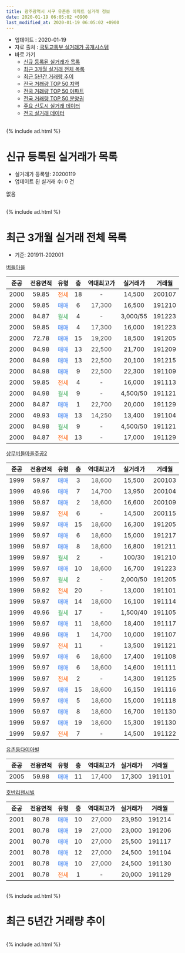 ```yaml
---
title: 광주광역시 서구 유촌동 아파트 실거래 정보
date: 2020-01-19 06:05:02 +0900
last_modified_at: 2020-01-19 06:05:02 +0900
---
```


* 업데이트 : 2020-01-19
* 자료 출처 : [국토교통부 실거래가 공개시스템](http://rt.molit.go.kr)
* 바로 가기
    * [신규 등록된 실거래가 목록](#신규-등록된-실거래가-목록)
    * [최근 3개월 실거래 전체 목록](#최근-3개월-실거래-전체-목록)
    * [최근 5년간 거래량 추이](#최근-5년간-거래량-추이)
    * [전국 거래량 TOP 50 지역](https://apt-info.github.io/apt-trade-info/최근-3개월-전국에서-가장-거래가-많이-발생한-지역)
    * [전국 거래량 TOP 50 아파트](https://apt-info.github.io/apt-trade-info/최근-3개월-전국에서-가장-거래가-많이-발생한-아파트)
    * [전국 거래량 TOP 50 분양권](https://apt-info.github.io/apt-trade-info/최근-3개월-전국에서-가장-거래가-많이-발생한-분양권)
    * [주요 신도시 실거래 데이터](https://apt-info.github.io/apt-trade-info/주요-신도시)
    * [전국 실거래 데이터](https://apt-info.github.io/apt-trade-info/전국)
<br>
{% include ad.html %}
<br>

# 신규 등록된 실거래가 목록
* 실거래가 등록일: 20200119
* 업데이트 된 실거래 수: 0 건

없음

<br>
{% include ad.html %}
<br>

# 최근 3개월 실거래 전체 목록
* 기준: 201911-202001


[버들마을](https://search.naver.com/search.naver?query=%EA%B4%91%EC%A3%BC%EA%B4%91%EC%97%AD%EC%8B%9C+%EC%84%9C%EA%B5%AC+%EC%9C%A0%EC%B4%8C%EB%8F%99+%EB%B2%84%EB%93%A4%EB%A7%88%EC%9D%84)

|준공|전용면적|유형|층|역대최고가|실거래가|거래월|
|:---:|:---:|:---:|:---:|:---:|:---:|:---:|
|2000|59.85|<span style="color:#ff5a00">전세</span>|18|<span style="color:#444444">-</span>|14,500|200107|
|2000|59.85|<span style="color:#4285f3">매매</span>|6|<span style="color:#444444">17,300</span>|16,500|191210|
|2000|84.87|<span style="color:#34a853">월세</span>|4|<span style="color:#444444">-</span>|3,000/55|191223|
|2000|59.85|<span style="color:#4285f3">매매</span>|4|<span style="color:#444444">17,300</span>|16,000|191223|
|2000|72.78|<span style="color:#4285f3">매매</span>|15|<span style="color:#444444">19,200</span>|18,500|191205|
|2000|84.98|<span style="color:#4285f3">매매</span>|13|<span style="color:#444444">22,500</span>|21,700|191209|
|2000|84.98|<span style="color:#4285f3">매매</span>|13|<span style="color:#444444">22,500</span>|20,100|191215|
|2000|84.98|<span style="color:#4285f3">매매</span>|9|<span style="color:#444444">22,500</span>|22,300|191109|
|2000|59.85|<span style="color:#ff5a00">전세</span>|4|<span style="color:#444444">-</span>|16,000|191113|
|2000|84.98|<span style="color:#34a853">월세</span>|9|<span style="color:#444444">-</span>|4,500/50|191121|
|2000|84.87|<span style="color:#4285f3">매매</span>|1|<span style="color:#444444">22,700</span>|20,000|191129|
|2000|49.93|<span style="color:#4285f3">매매</span>|13|<span style="color:#444444">14,250</span>|13,400|191104|
|2000|84.98|<span style="color:#34a853">월세</span>|9|<span style="color:#444444">-</span>|4,500/50|191121|
|2000|84.87|<span style="color:#ff5a00">전세</span>|13|<span style="color:#444444">-</span>|17,000|191129|

[상무버들마을주공2](https://search.naver.com/search.naver?query=%EA%B4%91%EC%A3%BC%EA%B4%91%EC%97%AD%EC%8B%9C+%EC%84%9C%EA%B5%AC+%EC%9C%A0%EC%B4%8C%EB%8F%99+%EC%83%81%EB%AC%B4%EB%B2%84%EB%93%A4%EB%A7%88%EC%9D%84%EC%A3%BC%EA%B3%B52)

|준공|전용면적|유형|층|역대최고가|실거래가|거래월|
|:---:|:---:|:---:|:---:|:---:|:---:|:---:|
|1999|59.97|<span style="color:#4285f3">매매</span>|3|<span style="color:#444444">18,600</span>|15,500|200103|
|1999|49.96|<span style="color:#4285f3">매매</span>|7|<span style="color:#444444">14,700</span>|13,950|200104|
|1999|59.97|<span style="color:#4285f3">매매</span>|2|<span style="color:#444444">18,600</span>|16,600|200109|
|1999|59.97|<span style="color:#ff5a00">전세</span>|6|<span style="color:#444444">-</span>|14,500|200115|
|1999|59.97|<span style="color:#4285f3">매매</span>|15|<span style="color:#444444">18,600</span>|16,300|191205|
|1999|59.97|<span style="color:#4285f3">매매</span>|6|<span style="color:#444444">18,600</span>|15,000|191217|
|1999|59.97|<span style="color:#4285f3">매매</span>|8|<span style="color:#444444">18,600</span>|16,800|191211|
|1999|59.97|<span style="color:#34a853">월세</span>|2|<span style="color:#444444">-</span>|100/30|191210|
|1999|59.97|<span style="color:#4285f3">매매</span>|10|<span style="color:#444444">18,600</span>|16,700|191223|
|1999|59.97|<span style="color:#34a853">월세</span>|2|<span style="color:#444444">-</span>|2,000/50|191205|
|1999|59.92|<span style="color:#ff5a00">전세</span>|20|<span style="color:#444444">-</span>|13,000|191101|
|1999|59.97|<span style="color:#4285f3">매매</span>|14|<span style="color:#444444">18,600</span>|16,100|191114|
|1999|49.96|<span style="color:#34a853">월세</span>|17|<span style="color:#444444">-</span>|1,500/40|191105|
|1999|59.97|<span style="color:#4285f3">매매</span>|11|<span style="color:#444444">18,600</span>|18,400|191117|
|1999|49.96|<span style="color:#4285f3">매매</span>|1|<span style="color:#444444">14,700</span>|10,000|191107|
|1999|59.97|<span style="color:#ff5a00">전세</span>|11|<span style="color:#444444">-</span>|13,500|191121|
|1999|59.97|<span style="color:#4285f3">매매</span>|6|<span style="color:#444444">18,600</span>|17,400|191108|
|1999|59.97|<span style="color:#4285f3">매매</span>|6|<span style="color:#444444">18,600</span>|14,600|191111|
|1999|59.97|<span style="color:#ff5a00">전세</span>|2|<span style="color:#444444">-</span>|14,300|191125|
|1999|59.97|<span style="color:#4285f3">매매</span>|15|<span style="color:#444444">18,600</span>|16,150|191116|
|1999|59.97|<span style="color:#4285f3">매매</span>|5|<span style="color:#444444">18,600</span>|15,000|191118|
|1999|59.97|<span style="color:#4285f3">매매</span>|8|<span style="color:#444444">18,600</span>|16,700|191130|
|1999|59.97|<span style="color:#4285f3">매매</span>|19|<span style="color:#444444">18,600</span>|15,300|191130|
|1999|59.97|<span style="color:#ff5a00">전세</span>|7|<span style="color:#444444">-</span>|14,500|191122|

[유촌동다이아빌](https://search.naver.com/search.naver?query=%EA%B4%91%EC%A3%BC%EA%B4%91%EC%97%AD%EC%8B%9C+%EC%84%9C%EA%B5%AC+%EC%9C%A0%EC%B4%8C%EB%8F%99+%EC%9C%A0%EC%B4%8C%EB%8F%99%EB%8B%A4%EC%9D%B4%EC%95%84%EB%B9%8C)

|준공|전용면적|유형|층|역대최고가|실거래가|거래월|
|:---:|:---:|:---:|:---:|:---:|:---:|:---:|
|2005|59.98|<span style="color:#4285f3">매매</span>|11|<span style="color:#444444">17,400</span>|17,300|191101|

[호반리젠시빌](https://search.naver.com/search.naver?query=%EA%B4%91%EC%A3%BC%EA%B4%91%EC%97%AD%EC%8B%9C+%EC%84%9C%EA%B5%AC+%EC%9C%A0%EC%B4%8C%EB%8F%99+%ED%98%B8%EB%B0%98%EB%A6%AC%EC%A0%A0%EC%8B%9C%EB%B9%8C)

|준공|전용면적|유형|층|역대최고가|실거래가|거래월|
|:---:|:---:|:---:|:---:|:---:|:---:|:---:|
|2001|80.78|<span style="color:#4285f3">매매</span>|10|<span style="color:#444444">27,000</span>|23,950|191214|
|2001|80.78|<span style="color:#4285f3">매매</span>|19|<span style="color:#444444">27,000</span>|23,000|191206|
|2001|80.78|<span style="color:#4285f3">매매</span>|10|<span style="color:#444444">27,000</span>|25,500|191117|
|2001|80.78|<span style="color:#4285f3">매매</span>|12|<span style="color:#444444">27,000</span>|24,500|191104|
|2001|80.78|<span style="color:#4285f3">매매</span>|10|<span style="color:#444444">27,000</span>|24,500|191130|
|2001|80.78|<span style="color:#ff5a00">전세</span>|1|<span style="color:#444444">-</span>|20,000|191129|


<br>
{% include ad.html %}
<br>

# 최근 5년간 거래량 추이


<div style="width:100%;">
    <canvas id="deal_progress" height="200"></canvas>
</div>

<script>
new Chart(document.getElementById("deal_progress"), {
    type: 'line',
    data: {
        labels: ['201501','201502','201503','201504','201505','201506','201507','201508','201509','201510','201511','201512','201601','201602','201603','201604','201605','201606','201607','201608','201609','201610','201611','201612','201701','201702','201703','201704','201705','201706','201707','201708','201709','201710','201711','201712','201801','201802','201803','201804','201805','201806','201807','201808','201809','201810','201811','201812','201901','201902','201903','201904','201905','201906','201907','201908','201909','201910','201911','201912','202001'],
        datasets: [{
            label: '매매',
            pointRadius: 1,
            data: [25, 18, 31, 25, 10, 13, 11, 19, 20, 22, 14, 15, 9, 11, 10, 15, 12, 21, 17, 16, 19, 26, 15, 13, 10, 13, 9, 12, 22, 23, 11, 13, 19, 17, 19, 14, 15, 15, 27, 19, 18, 19, 12, 24, 34, 32, 16, 19, 14, 7, 6, 5, 8, 10, 14, 3, 10, 17, 16, 11, 3],
            borderColor: "rgba(255, 201, 14, 1)",
            backgroundColor: "rgba(255, 201, 14, 0.5)",
            fill: false,
            lineTension: 0
        },{
            label: '전월세',
            pointRadius: 1,
            data: [11, 6, 9, 3, 3, 7, 4, 11, 5, 11, 12, 9, 6, 7, 11, 6, 12, 9, 7, 9, 8, 8, 7, 5, 11, 9, 8, 9, 5, 8, 8, 9, 8, 9, 6, 2, 10, 7, 6, 8, 7, 6, 6, 13, 5, 10, 7, 13, 10, 8, 8, 12, 5, 8, 3, 3, 8, 5, 10, 3, 2],
            borderColor: "rgba(0, 141, 185, 1)",
            backgroundColor: "rgba(0, 141, 185, 0.5)",
            fill: false,
            lineTension: 0
        }
        ]
    },
    options: {
        responsive: true,
        title: {
            display: false
        },
        tooltips: {
            mode: 'index',
            intersect: false
        },
        hover: {
            mode: 'nearest',
            intersect: true
        },
        scales: {
            xAxes: [{
                display: true,
                scaleLabel: {
                    display: true,
                    labelString: '년/월'
                }
            }],
            yAxes: [{
                display: true,
                ticks: {
                    suggestedMin: 0,
                },
                scaleLabel: {
                    display: true,
                    labelString: '실거래 수'
                }
            }]
        }
    }
});

</script>


<br>
{% include ad.html %}
<br>

